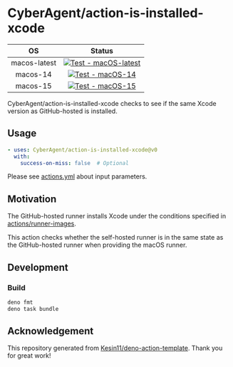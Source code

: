 # CyberAgent/action-is-installed-xcode

|      OS      |                                                                                                               Status                                                                                                               |
| :----------: | :--------------------------------------------------------------------------------------------------------------------------------------------------------------------------------------------------------------------------------: |
| macos-latest | [![Test - macOS-latest](https://github.com/CyberAgent/action-is-installed-xcode/actions/workflows/ci-macos-latest.yaml/badge.svg)](https://github.com/CyberAgent/action-is-installed-xcode/actions/workflows/ci-macos-latest.yaml) |
|   macos-14   |       [![Test - macOS-14](https://github.com/CyberAgent/action-is-installed-xcode/actions/workflows/ci-macos-14.yaml/badge.svg)](https://github.com/CyberAgent/action-is-installed-xcode/actions/workflows/ci-macos-14.yaml)       |
|   macos-15   |       [![Test - macOS-15](https://github.com/CyberAgent/action-is-installed-xcode/actions/workflows/ci-macos-15.yaml/badge.svg)](https://github.com/CyberAgent/action-is-installed-xcode/actions/workflows/ci-macos-15.yaml)       |

CyberAgent/action-is-installed-xcode checks to see if the same Xcode version as GitHub-hosted is installed.

## Usage

```yaml
- uses: CyberAgent/action-is-installed-xcode@v0
  with:
    success-on-miss: false  # Optional
```

Please see [actions.yml](https://github.com/CyberAgent/action-is-installed-xcode/blob/main/action.yml) about input parameters.

## Motivation

The GitHub-hosted runner installs Xcode under the conditions specified in [actions/runner-images](https://github.com/actions/runner-images/blob/59a0b3727b675f4d29713127bca7726492d7a085/README.md#L121).

This action checks whether the self-hosted runner is in the same state as the GitHub-hosted runner when providing the macOS runner.

## Development

### Build

```bash
deno fmt
deno task bundle
```

## Acknowledgement

This repository generated from [Kesin11/deno-action-template](https://github.com/Kesin11/deno-action-template). Thank you for great work!
